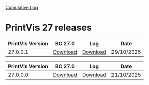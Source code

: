 [Cumulative Log](https://printvis.blob.core.windows.net/releases/pv365bc-27/PrintVis%2027%20release%20log.csv)
# PrintVis 27 releases

|PrintVis Version| BC 27.0 |Log|Date|
|---|---| ---| ---|
|27.0.0.1|[Download](https://printvis.blob.core.windows.net/releases/pv365bc-27/27.0/0.1/27.0%20RuntimePackages.zip)|[Download](https://printvis.blob.core.windows.net/releases/pv365bc-27/27.0/0.1/27.0.0.1%20release%20log.xlsx)|29/10/2025|

|PrintVis Version| BC 27.0 |Log|Date|
|---|---| ---| ---|
|27.0.0.0|[Download](https://printvis.blob.core.windows.net/releases/pv365bc-27/27.0/0.0/27.0%20RuntimePackages.zip)|[Download](https://printvis.blob.core.windows.net/releases/pv365bc-27/27.0/0.0/27.0.0.0%20release%20log.csv)|21/10/2025|
